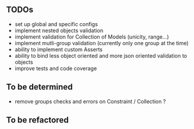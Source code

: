 ## TODOs

- set up global and specific configs
- implement nested objects validation
- implement validation for Collection of Models (unicity, range...)
- implement mutli-group validation (currently only one group at the time)
- ability to implement custom Asserts
- ability to bind less object oriented and more json oriented validation to objects
- improve tests and code coverage

## To be determined

- remove groups checks and errors on Constraint / Collection ?

## To be refactored